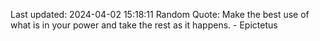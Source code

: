 Last updated: 2024-04-02 15:18:11
Random Quote: Make the best use of what is in your power and take the rest as it happens. - Epictetus